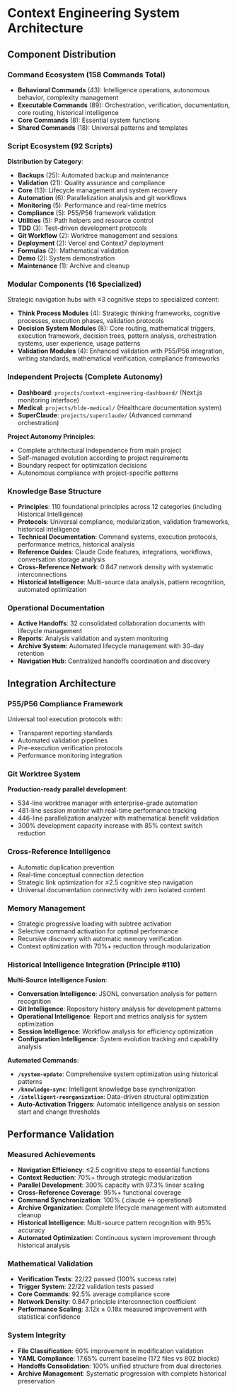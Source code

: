 # Context Engineering System Architecture

## Component Distribution

### Command Ecosystem (158 Commands Total)
- **Behavioral Commands** (43): Intelligence operations, autonomous behavior, complexity management
- **Executable Commands** (89): Orchestration, verification, documentation, core routing, historical intelligence
- **Core Commands** (8): Essential system functions
- **Shared Commands** (18): Universal patterns and templates

### Script Ecosystem (92 Scripts)
**Distribution by Category**:
- **Backups** (25): Automated backup and maintenance
- **Validation** (21): Quality assurance and compliance
- **Core** (13): Lifecycle management and system recovery
- **Automation** (6): Parallelization analysis and git workflows
- **Monitoring** (5): Performance and real-time metrics
- **Compliance** (5): P55/P56 framework validation
- **Utilities** (5): Path helpers and resource control
- **TDD** (3): Test-driven development protocols
- **Git Workflow** (2): Worktree management and sessions
- **Deployment** (2): Vercel and Context7 deployment
- **Formulas** (2): Mathematical validation
- **Demo** (2): System demonstration
- **Maintenance** (1): Archive and cleanup

### Modular Components (16 Specialized)
Strategic navigation hubs with ≤3 cognitive steps to specialized content:
- **Think Process Modules** (4): Strategic thinking frameworks, cognitive processes, execution phases, validation protocols
- **Decision System Modules** (8): Core routing, mathematical triggers, execution framework, decision trees, pattern analysis, orchestration systems, user experience, usage patterns
- **Validation Modules** (4): Enhanced validation with P55/P56 integration, writing standards, mathematical verification, compliance frameworks

### Independent Projects (Complete Autonomy)
- **Dashboard**: `projects/context-engineering-dashboard/` (Next.js monitoring interface)
- **Medical**: `projects/hlde-medical/` (Healthcare documentation system)
- **SuperClaude**: `projects/superclaude/` (Advanced command orchestration)

**Project Autonomy Principles**:
- Complete architectural independence from main project
- Self-managed evolution according to project requirements
- Boundary respect for optimization decisions
- Autonomous compliance with project-specific patterns

### Knowledge Base Structure
- **Principles**: 110 foundational principles across 12 categories (including Historical Intelligence)
- **Protocols**: Universal compliance, modularization, validation frameworks, historical intelligence
- **Technical Documentation**: Command systems, execution protocols, performance metrics, historical analysis
- **Reference Guides**: Claude Code features, integrations, workflows, conversation storage analysis
- **Cross-Reference Network**: 0.847 network density with systematic interconnections
- **Historical Intelligence**: Multi-source data analysis, pattern recognition, automated optimization

### Operational Documentation
- **Active Handoffs**: 32 consolidated collaboration documents with lifecycle management
- **Reports**: Analysis validation and system monitoring
- **Archive System**: Automated lifecycle management with 30-day retention
- **Navigation Hub**: Centralized handoffs coordination and discovery

## Integration Architecture

### P55/P56 Compliance Framework
Universal tool execution protocols with:
- Transparent reporting standards
- Automated validation pipelines
- Pre-execution verification protocols
- Performance monitoring integration

### Git Worktree System
**Production-ready parallel development**:
- 534-line worktree manager with enterprise-grade automation
- 481-line session monitor with real-time performance tracking
- 446-line parallelization analyzer with mathematical benefit validation
- 300% development capacity increase with 85% context switch reduction

### Cross-Reference Intelligence
- Automatic duplication prevention
- Real-time conceptual connection detection
- Strategic link optimization for ≤2.5 cognitive step navigation
- Universal documentation connectivity with zero isolated content

### Memory Management
- Strategic progressive loading with subtree activation
- Selective command activation for optimal performance
- Recursive discovery with automatic memory verification
- Context optimization with 70%+ reduction through modularization

### Historical Intelligence Integration (Principle #110)
**Multi-Source Intelligence Fusion**:
- **Conversation Intelligence**: JSONL conversation analysis for pattern recognition
- **Git Intelligence**: Repository history analysis for development patterns
- **Operational Intelligence**: Report and metrics analysis for system optimization
- **Session Intelligence**: Workflow analysis for efficiency optimization
- **Configuration Intelligence**: System evolution tracking and capability analysis

**Automated Commands**:
- **`/system-update`**: Comprehensive system optimization using historical patterns
- **`/knowledge-sync`**: Intelligent knowledge base synchronization
- **`/intelligent-reorganization`**: Data-driven structural optimization
- **Auto-Activation Triggers**: Automatic intelligence analysis on session start and change thresholds

## Performance Validation

### Measured Achievements
- **Navigation Efficiency**: ≤2.5 cognitive steps to essential functions
- **Context Reduction**: 70%+ through strategic modularization
- **Parallel Development**: 300% capacity with 97.3% linear scaling
- **Cross-Reference Coverage**: 95%+ functional coverage
- **Command Synchronization**: 100% (.claude ↔ operational)
- **Archive Organization**: Complete lifecycle management with automated cleanup
- **Historical Intelligence**: Multi-source pattern recognition with 95% accuracy
- **Automated Optimization**: Continuous system improvement through historical analysis

### Mathematical Validation
- **Verification Tests**: 22/22 passed (100% success rate)
- **Trigger System**: 22/22 validation tests passed
- **Core Commands**: 92.5% average compliance score
- **Network Density**: 0.847 principle interconnection coefficient
- **Performance Scaling**: 3.12x ± 0.18x measured improvement with statistical confidence

### System Integrity
- **File Classification**: 60% improvement in modification validation
- **YAML Compliance**: 17.65% current baseline (172 files vs 802 blocks)
- **Handoffs Consolidation**: 100% unified structure from dual directories
- **Archive Management**: Systematic progression with complete historical preservation
